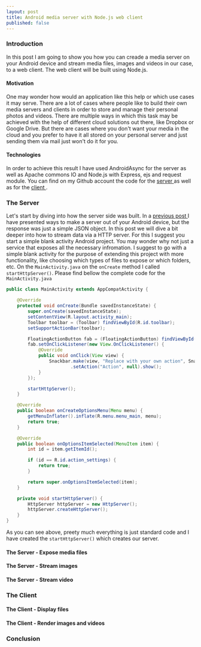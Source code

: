 ```yaml
---
layout: post
title: Android media server with Node.js web client
published: false
---
```


### Introduction

In this post I am going to show you how you can creade a media server on your Android device and stream media files, images and videos in our case, to a web client. The web client will be built using Node.js.

#### Motivation

One may wonder how would an application like this help or which use cases it may serve. There are a lot of cases where people like to build their own media servers and clients in order to store and manage their personal photos and videos. There are multiple ways in which this task may be achieved with the help of different cloud solutions out there, like Dropbox or Google Drive. But there are cases where you don't want your media in the cloud and you prefer to have it all stored on your personal server and just sending them via mail just won't do it for you. 

#### Technologies

In order to achieve this result I have used AndroidAsync for the server as well as Apache commons IO and Node.js with Express, ejs and request module.
You can find on my Github account the code for the <a href="https://github.com/andreivisan/AndroidVideoStreamServer" target="_blank"> server </a> as well as for the <a href="https://github.com/andreivisan/WebsocketClient" target="_blank"> client </a>.

### The Server

Let's start by diving into how the server side was built. In a <a href="http://programminglife.io/android-http-server-with-androidasync" target="_blank"> previous post </a> I have presented ways to make a server out of your Android device, but the response was just a simple JSON object. In this post we will dive a bit deeper into how to stream data via a HTTP server.
For this I suggest you start a simple blank activity Android project. You may wonder why not just a service that exposes all the necessary infromation. I suggest to go with a simple blank activity for the purpose of extending this project with more functionality, like choosing which types of files to expose or which folders, etc.
On the `MainActivity.java` on the `onCreate` method I called `startHttpServer()`. Please find bellow the complete code for the `MainActivity.java`

```java
public class MainActivity extends AppCompatActivity {

    @Override
    protected void onCreate(Bundle savedInstanceState) {
        super.onCreate(savedInstanceState);
        setContentView(R.layout.activity_main);
        Toolbar toolbar = (Toolbar) findViewById(R.id.toolbar);
        setSupportActionBar(toolbar);

        FloatingActionButton fab = (FloatingActionButton) findViewById(R.id.fab);
        fab.setOnClickListener(new View.OnClickListener() {
            @Override
            public void onClick(View view) {
                Snackbar.make(view, "Replace with your own action", Snackbar.LENGTH_LONG)
                        .setAction("Action", null).show();
            }
        });

        startHttpServer();
    }

    @Override
    public boolean onCreateOptionsMenu(Menu menu) {
        getMenuInflater().inflate(R.menu.menu_main, menu);
        return true;
    }

    @Override
    public boolean onOptionsItemSelected(MenuItem item) {
        int id = item.getItemId();

        if (id == R.id.action_settings) {
            return true;
        }

        return super.onOptionsItemSelected(item);
    }

    private void startHttpServer() {
        HttpServer httpServer = new HttpServer();
        httpServer.createHttpServer();
    }
}
```

As you can see above, preety much everything is just standard code and I have created the `startHttpServer()` which creates our server.

#### The Server - Expose media files

#### The Server - Stream images

#### The Server - Stream video

### The Client

#### The Client - Display files

#### The Client - Render images and videos

### Conclusion
